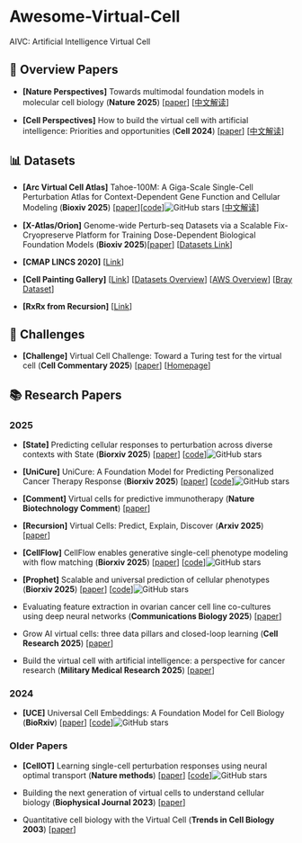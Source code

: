 # Awesome-Virtual-Cell

AIVC: Artificial Intelligence Virtual Cell

## 🔬 Overview Papers
- <a name=""></a> **[Nature Perspectives]** Towards multimodal foundation models in molecular cell biology (**Nature 2025**) [[paper](https://www.nature.com/articles/s41586-025-08710-y)] [[中文解读](https://mp.weixin.qq.com/s/BQw0kzfcREYHAyaYqm5MrA)] 

- <a name=""></a> **[Cell Perspectives]** How to build the virtual cell with artificial intelligence: Priorities and opportunities (**Cell 2024**) [[paper](https://www.cell.com/cell/fulltext/S0092-8674(24)01332-1?fbclid=IwY2xj...)] [[中文解读](https://zhuanlan.zhihu.com/p/12552020780)] 


## 📊 Datasets
- <a name=""></a> **[Arc Virtual Cell Atlas]** Tahoe-100M: A Giga-Scale Single-Cell Perturbation Atlas for Context-Dependent Gene Function and Cellular Modeling (**Bioxiv 2025**) [[paper](https://www.biorxiv.org/content/10.1101/2025.02.20.639398v1)][[code](https://github.com/ArcInstitute/arc-virtual-cell-atlas)]![GitHub stars](https://img.shields.io/github/stars/ArcInstitute/arc-virtual-cell-atlas.svg?logo=github&label=Stars) [[中文解读](https://zhuanlan.zhihu.com/p/28908614524)] 

- <a name=""></a>**[X-Atlas/Orion]** Genome-wide Perturb-seq Datasets via a Scalable Fix-Cryopreserve Platform for Training Dose-Dependent Biological Foundation Models (**Bioxiv 2025**)[[paper](https://www.biorxiv.org/content/10.1101/2025.06.11.659105v1)]  [[Datasets Link](https://doi.org/10.25452/figshare.plus.29190726)] 

- <a name=""></a> **[CMAP LINCS 2020]** [[Link](https://clue.io/data/CMap2020#LINCS2020)]

- <a name=""></a>**[Cell Painting Gallery]** [[Link](https://registry.opendata.aws/cellpainting-gallery/)]  [[Datasets Overview](https://github.com/broadinstitute/cellpainting-gallery/blob/main/README.md)]  [[AWS Overview](https://open.quiltdata.com/b/cellpainting-gallery/tree/)] [[Bray Dataset](https://github.com/gigascience/paper-bray2017/tree/master)]
- <a name=""></a>**[RxRx from Recursion]** [[Link](https://www.rxrx.ai/datasets)]


## 🎯 Challenges
- <a name=""></a> **[Challenge]** Virtual Cell Challenge: Toward a Turing test for the virtual cell (**Cell Commentary 2025**) [[paper](https://www.cell.com/cell/fulltext/S0092-8674(25)00675-0)]  [[Homepage](https://virtualcellchallenge.org/)]

## 📚 Research Papers

### 2025

- <a name=""></a> **[State]** Predicting cellular responses to perturbation across diverse contexts with State (**Biorxiv 2025**) [[paper](https://arcinstitute.org/manuscripts/State)]  [[code](https://github.com/ArcInstitute/state)]![GitHub stars](https://img.shields.io/github/stars/ArcInstitute/state.svg?logo=github&label=Stars)

- <a name=""></a> **[UniCure]** UniCure: A Foundation Model for Predicting Personalized Cancer Therapy Response (**Biorxiv 2025**) [[paper](https://www.biorxiv.org/content/10.1101/2025.06.14.658531v1)]  [[code](https://github.com/ZexiChen502/UniCure)]![GitHub stars](https://img.shields.io/github/stars/ZexiChen502/UniCure.svg?logo=github&label=Stars)

- <a name=""></a> **[Comment]** Virtual cells for predictive immunotherapy (**Nature Biotechnology Comment**) [[paper](https://www.nature.com/articles/s41587-025-02583-2)]

- <a name=""></a> **[Recursion]** Virtual Cells: Predict, Explain, Discover (**Arxiv 2025**) [[paper](https://arxiv.org/pdf/2505.14613)]

- <a name=""></a> **[CellFlow]** CellFlow enables generative single-cell phenotype modeling with flow matching (**Biorxiv 2025**) [[paper](https://www.biorxiv.org/content/10.1101/2025.04.11.648220v1.full.pdf)]  [[code](https://github.com/theislab/CellFlow)]![GitHub stars](https://img.shields.io/github/stars/theislab/CellFlow.svg?logo=github&label=Stars)


- <a name=""></a> **[Prophet]** Scalable and universal prediction of cellular phenotypes (**Biorxiv 2025**) [[paper](https://www.biorxiv.org/content/10.1101/2024.08.12.607533v2.full.pdf)]  [[code](https://github.com/theislab/prophet)]![GitHub stars](https://img.shields.io/github/stars/theislab/prophet.svg?logo=github&label=Stars)


- <a name=""></a> Evaluating feature extraction in ovarian cancer cell line co-cultures using deep neural networks (**Communications Biology 2025**) [[paper](https://www.nature.com/articles/s42003-025-07766-w)]

- <a name=""></a> Grow AI virtual cells: three data pillars and closed-loop learning (**Cell Research 2025**) [[paper](https://www.nature.com/articles/s41422-025-01101-y)]

- <a name=""></a> Build the virtual cell with artificial intelligence: a perspective for cancer research (**Military Medical Research 2025**) [[paper](https://link.springer.com/article/10.1186/s40779-025-00591-6)]


### 2024

- <a name=""></a> **[UCE]** Universal Cell Embeddings: A Foundation Model for Cell Biology (**BioRxiv**) [[paper](https://www.biorxiv.org/content/10.1101/2023.11.28.568918v2)]  [[code](https://github.com/snap-stanford/UCE)]![GitHub stars](https://img.shields.io/github/stars/snap-stanford/UCE.svg?logo=github&label=Stars)



### Older Papers

- <a name=""></a> **[CellOT]** Learning single-cell perturbation responses using neural optimal transport (**Nature methods**) [[paper](https://www.nature.com/articles/s41592-023-01969-x)]  [[code](https://github.com/bunnech/cellot)]![GitHub stars](https://img.shields.io/github/stars/bunnech/cellot.svg?logo=github&label=Stars)


- <a name=""></a> Building the next generation of virtual cells to understand cellular biology (**Biophysical Journal 2023**) [[paper](https://www.sciencedirect.com/science/article/pii/S0006349523002369)]

- <a name=""></a> Quantitative cell biology with the Virtual Cell (**Trends in Cell Biology 2003**) [[paper](https://www.sciencedirect.com/science/article/pii/S0962892403002150)]

